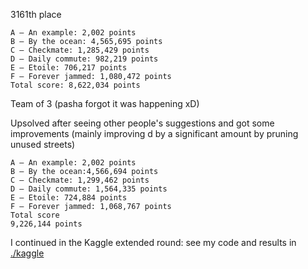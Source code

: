 3161th place

```
A – An example: 2,002 points
B – By the ocean: 4,565,695 points
C – Checkmate: 1,285,429 points
D – Daily commute: 982,219 points
E – Etoile: 706,217 points
F – Forever jammed: 1,080,472 points
Total score: 8,622,034 points
```

Team of 3 (pasha forgot it was happening xD)


Upsolved after seeing other people's suggestions and got some improvements (mainly improving d by a significant amount by pruning unused streets)

```
A – An example: 2,002 points
B – By the ocean:4,566,694 points
C – Checkmate: 1,299,462 points
D – Daily commute: 1,564,335 points
E – Etoile: 724,884 points
F – Forever jammed: 1,068,767 points
Total score
9,226,144 points
```

I continued in the Kaggle extended round: see my code and results in [./kaggle](kaggle)
